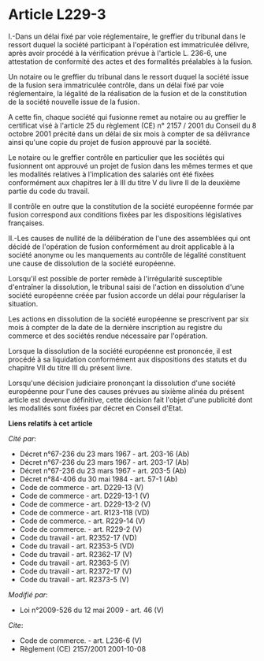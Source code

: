 # Article L229-3

I.-Dans un délai fixé par voie réglementaire, le greffier du tribunal dans le ressort duquel la société participant à
l'opération est immatriculée délivre, après avoir procédé à la vérification prévue à l'article L. 236-6, une attestation de
conformité des actes et des formalités préalables à la fusion. 

Un notaire ou le greffier du tribunal dans le ressort duquel la société issue de la fusion sera immatriculée contrôle, dans
un délai fixé par voie réglementaire, la légalité de la réalisation de la fusion et de la constitution de la société nouvelle
issue de la fusion.

A cette fin, chaque société qui fusionne remet au notaire ou au greffier le certificat visé à l'article 25 du règlement (CE)
n° 2157 / 2001 du Conseil du 8 octobre 2001 précité dans un délai de six mois à compter de sa délivrance ainsi qu'une copie
du projet de fusion approuvé par la société. 

Le notaire ou le greffier contrôle en particulier que les sociétés qui fusionnent ont approuvé un projet de fusion dans les
mêmes termes et que les modalités relatives à l'implication des salariés ont été fixées conformément aux chapitres Ier à III
du titre V du livre II de la deuxième partie du code du travail. 

Il contrôle en outre que la constitution de la société européenne formée par fusion correspond aux conditions fixées par les
dispositions législatives françaises. 

II.-Les causes de nullité de la délibération de l'une des assemblées qui ont décidé de l'opération de fusion conformément au
droit applicable à la société anonyme ou les manquements au contrôle de légalité constituent une cause de dissolution de la
société européenne. 

Lorsqu'il est possible de porter remède à l'irrégularité susceptible d'entraîner la dissolution, le tribunal saisi de
l'action en dissolution d'une société européenne créée par fusion accorde un délai pour régulariser la situation. 

Les actions en dissolution de la société européenne se prescrivent par six mois à compter de la date de la dernière
inscription au registre du commerce et des sociétés rendue nécessaire par l'opération. 

Lorsque la dissolution de la société européenne est prononcée, il est procédé à sa liquidation conformément aux dispositions
des statuts et du chapitre VII du titre III du présent livre. 

Lorsqu'une décision judiciaire prononçant la dissolution d'une société européenne pour l'une des causes prévues au sixième
alinéa du présent article est devenue définitive, cette décision fait l'objet d'une publicité dont les modalités sont fixées
par décret en Conseil d'Etat.

**Liens relatifs à cet article**

_Cité par_:

  - Décret n°67-236 du 23 mars 1967 - art. 203-16 (Ab)
  - Décret n°67-236 du 23 mars 1967 - art. 203-17 (Ab)
  - Décret n°67-236 du 23 mars 1967 - art. 203-5 (Ab)
  - Décret n°84-406 du 30 mai 1984 - art. 57-1 (Ab)
  - Code de commerce - art. D229-13 (V)
  - Code de commerce - art. D229-13-1 (V)
  - Code de commerce - art. D229-13-2 (V)
  - Code de commerce - art. R123-118 (VD)
  - Code de commerce. - art. R229-14 (V)
  - Code de commerce. - art. R229-2 (V)
  - Code du travail - art. R2352-17 (VD)
  - Code du travail - art. R2353-5 (VD)
  - Code du travail - art. R2362-17 (V)
  - Code du travail - art. R2363-5 (V)
  - Code du travail - art. R2372-17 (V)
  - Code du travail - art. R2373-5 (V)

_Modifié par_:

  - Loi n°2009-526 du 12 mai 2009 - art. 46 (V)

_Cite_:

  - Code de commerce. - art. L236-6 (V)
  - Règlement (CE) 2157/2001 2001-10-08
